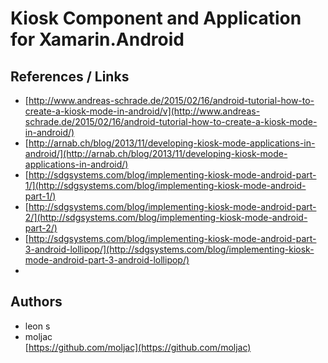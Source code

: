 ﻿# Kiosk Component and Application for Xamarin.Android


## References / Links

* [http://www.andreas-schrade.de/2015/02/16/android-tutorial-how-to-create-a-kiosk-mode-in-android/v](http://www.andreas-schrade.de/2015/02/16/android-tutorial-how-to-create-a-kiosk-mode-in-android/)
* [http://arnab.ch/blog/2013/11/developing-kiosk-mode-applications-in-android/](http://arnab.ch/blog/2013/11/developing-kiosk-mode-applications-in-android/)
* [http://sdgsystems.com/blog/implementing-kiosk-mode-android-part-1/](http://sdgsystems.com/blog/implementing-kiosk-mode-android-part-1/)
* [http://sdgsystems.com/blog/implementing-kiosk-mode-android-part-2/](http://sdgsystems.com/blog/implementing-kiosk-mode-android-part-2/)
* [http://sdgsystems.com/blog/implementing-kiosk-mode-android-part-3-android-lollipop/](http://sdgsystems.com/blog/implementing-kiosk-mode-android-part-3-android-lollipop/)
* []()

## Authors 

*	leon s
*	moljac	
	[https://github.com/moljac](https://github.com/moljac)



